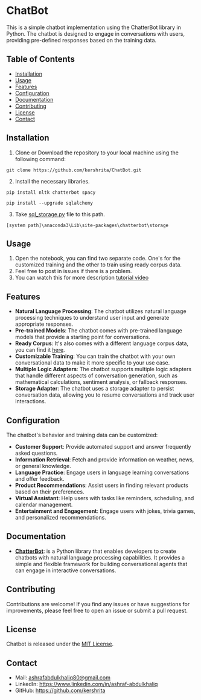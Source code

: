 # ChatBot

This is a simple chatbot implementation using the ChatterBot library in Python. The chatbot is designed to engage in conversations with users, providing pre-defined responses based on the training data.

## Table of Contents

- [Installation](#installation)
- [Usage](#usage)
- [Features](#features)
- [Configuration](#configuration)
- [Documentation](#documentation)
- [Contributing](#contributing)
- [License](#license)
- [Contact](#contact)

## Installation

1. Clone or Download the repository to your local machine using the following command:
```
git clone https://github.com/kershrita/ChatBot.git
```
2. Install the necessary libraries.
```
pip install nltk chatterbot spacy
```
```
pip install --upgrade sqlalchemy
```
3. Take [sql_storage.py](sql_storage.py) file to this path.
```
[system path]\anaconda3\Lib\site-packages\chatterbot\storage
```

## Usage

1. Open the notebook, you can find two separate code. One's for the customized training and the other to train using ready corpus data.
2. Feel free to post in issues if there is a problem.
3. You can watch this for more description [tutorial video](https://www.youtube.com/watch?v=qextOtQr1Ac)

## Features

- **Natural Language Processing**: The chatbot utilizes natural language processing techniques to understand user input and generate appropriate responses.
- **Pre-trained Models**: The chatbot comes with pre-trained language models that provide a starting point for conversations.
- **Ready Corpus**: It's also comes with a different language corpus data, you can find it [here](https://github.com/gunthercox/chatterbot-corpus).
- **Customizable Training**: You can train the chatbot with your own conversational data to make it more specific to your use case.
- **Multiple Logic Adapters**: The chatbot supports multiple logic adapters that handle different aspects of conversation generation, such as mathematical calculations, sentiment analysis, or fallback responses.
- **Storage Adapter**: The chatbot uses a storage adapter to persist conversation data, allowing you to resume conversations and track user interactions.

## Configuration

The chatbot's behavior and training data can be customized:

- **Customer Support**: Provide automated support and answer frequently asked questions.
- **Information Retrieval**: Fetch and provide information on weather, news, or general knowledge.
- **Language Practice**: Engage users in language learning conversations and offer feedback.
- **Product Recommendations**: Assist users in finding relevant products based on their preferences.
- **Virtual Assistant**: Help users with tasks like reminders, scheduling, and calendar management.
- **Entertainment and Engagement**: Engage users with jokes, trivia games, and personalized recommendations.

## Documentation

- **[ChatterBot](https://chatterbot.readthedocs.io/en/stable/index.html)**: is a Python library that enables developers to create chatbots with natural language processing capabilities. It provides a simple and flexible framework for building conversational agents that can engage in interactive conversations.

## Contributing

Contributions are welcome! If you find any issues or have suggestions for improvements, please feel free to open an issue or submit a pull request.


## License

Chatbot is released under the [MIT License](LICENSE).

## Contact

- Mail: ashrafabdulkhaliq80@gmail.com
- LinkedIn: https://www.linkedin.com/in/ashraf-abdulkhaliq
- GitHub: https://github.com/kershrita